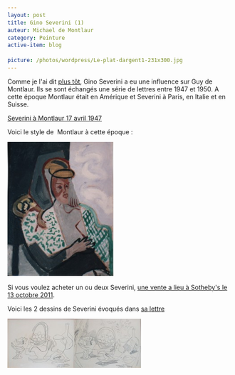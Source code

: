 ```yaml
---
layout: post
title: Gino Severini (1)
auteur: Michael de Montlaur
category: Peinture
active-item: blog

picture: /photos/wordpress/Le-plat-dargent1-231x300.jpg
---
```

Comme je l'ai dit <a href="http://blog.montlaur.net/?p=634">plus tôt</a>, Gino Severini a eu une influence sur Guy de Montlaur. Ils se sont échangés une série de lettres entre 1947 et 1950. A cette époque Montlaur était en Amérique et Severini à Paris, en Italie et en Suisse.

<a href="/photos/wordpress/17-avril-1947.pdf">Severini à Montlaur 17 avril 1947</a>

Voici le style de  Montlaur à cette époque :

<!--more-->

<img src="/photos/wordpress/Flora-1947-238x300.jpg" alt="Flora - 1947">

Si vous voulez acheter un ou deux Severini, <a href="http://www.artdaily.org/index.asp?int_sec=11&amp;int_new=50726">une vente a lieu à Sotheby's le 13 octobre 2011</a>.

Voici les 2 dessins de Severini évoqués dans <a href="/photos/wordpress/17-avril-1947.pdf">sa lettre</a>

<img src="/photos/wordpress/Mr-et-Mme-300x110.jpg" alt="Dessins de Gino Severini offerts à Monsieur et Madame de Montlaur en avril 1947">
